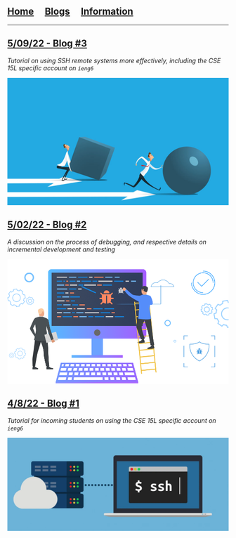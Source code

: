 ## [Home](/)&nbsp;&nbsp;&nbsp;&nbsp;&nbsp;[Blogs](/blogs)&nbsp;&nbsp;&nbsp;&nbsp;&nbsp;[Information](/information)

---

## [5/09/22 - Blog #3](posts/2022-05-09-labreport3)
*Tutorial on using SSH remote systems more effectively, including the CSE 15L specific account on `ieng6`*

![Blog 3 Thumbnail](/images/blog_images/blog_03/efficiency.png)

## [5/02/22 - Blog #2](posts/2022-05-02-labreport2)
*A discussion on the process of debugging, and respective details on incremental development and testing*

![Blog 2 Thumbnail](/images/blog_images/blog_02/debugging.png)


## [4/8/22 - Blog #1](posts/2022-04-08-labreport1)
*Tutorial for incoming students on using the CSE 15L specific account on `ieng6`*

![Blog 1 Thumbnail](/images/blog_images/blog_01/ssh.png)